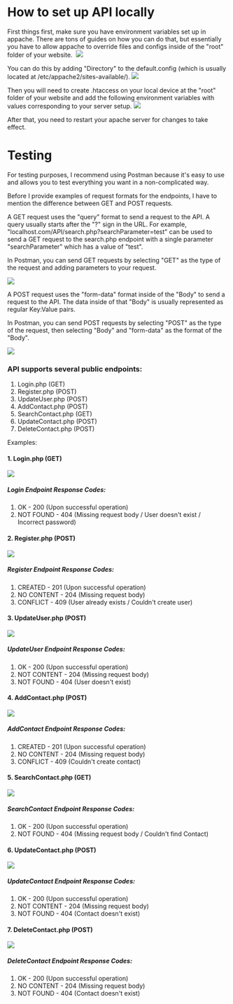 # How to set up API locally

First things first, make sure you have environment variables set up in appache. There are tons of guides on how you can do that, but essentially you have to allow appache to override files and configs inside of the "root" folder of your website. 
![](https://i.imgur.com/CDnBhQM.png)

You can do this by adding "Directory" to the default.config (which is usually located at /etc/appache2/sites-available/).
![](https://i.imgur.com/fRD5ssY.png)

Then you will need to create .htaccess on your local device at the "root" folder of your website and add the following environment variables with values corresponding to your server setup.
![](https://i.imgur.com/JRTAgiB.png)

After that, you need to restart your apache server for changes to take effect. 

# Testing

For testing purposes, I recommend using Postman because it's easy to use and allows you to test everything you want in a non-complicated way.

Before I provide examples of request formats for the endpoints, I have to mention the difference between GET and POST requests. 

A GET request uses the "query" format to send a request to the API. A query usually starts after the "?" sign in the URL. For example, "localhost.com/API/search.php?searchParameter=test" can be used to send a GET request to the search.php endpoint with a single parameter "searchParameter" which has a value of "test".

In Postman, you can send GET requests by selecting "GET" as the type of the request and adding parameters to your request.

![](https://i.imgur.com/HqQzNaU.png)

A POST request uses the "form-data" format inside of the "Body" to send a request to the API. The data inside of that "Body" is usually represented as regular Key:Value pairs.

In Postman, you can send POST requests by selecting "POST" as the type of the request, then selecting "Body" and "form-data" as the format of the "Body".

![](https://i.imgur.com/MRdAcTq.png)

### API supports several public endpoints:

1. Login.php (GET)
2. Register.php (POST)
3. UpdateUser.php (POST)
4. AddContact.php (POST)
5. SearchContact.php (GET)
6. UpdateContact.php (POST)
7. DeleteContact.php (POST)

Examples:

#### 1. Login.php (GET)
![](https://i.imgur.com/AGiLEgV.png)

##### Login Endpoint Response Codes:

1. OK - 200 (Upon successful operation)
2. NOT FOUND - 404 (Missing request body / User doesn't exist / Incorrect password)

#### 2. Register.php (POST)
![](https://i.imgur.com/a677qW0.png)

##### Register Endpoint Response Codes:

1. CREATED - 201 (Upon successful operation)
2. NO CONTENT - 204 (Missing request body)
3. CONFLICT - 409 (User already exists / Couldn't create user)

#### 3. UpdateUser.php (POST)
![](https://i.imgur.com/93K4s22.jpeg)

##### UpdateUser Endpoint Response Codes:

1. OK - 200 (Upon successful operation)
2. NOT CONTENT - 204 (Missing request body)
3. NOT FOUND - 404 (User doesn't exist)

#### 4. AddContact.php (POST)
![](https://i.imgur.com/mWBlEK5.png)

##### AddContact Endpoint Response Codes:

1. CREATED - 201 (Upon successful operation)
2. NO CONTENT - 204 (Missing request body)
3. CONFLICT - 409 (Couldn't create contact)

#### 5. SearchContact.php (GET)
![](https://i.imgur.com/NYu61so.png)

##### SearchContact Endpoint Response Codes:

1. OK - 200 (Upon successful operation)
2. NOT FOUND - 404 (Missing request body / Couldn't find Contact)

#### 6. UpdateContact.php (POST)
![](https://i.imgur.com/o6NfRyE.png)

##### UpdateContact Endpoint Response Codes:

1. OK - 200 (Upon successful operation)
2. NOT CONTENT - 204 (Missing request body)
3. NOT FOUND - 404 (Contact doesn't exist)

#### 7. DeleteContact.php (POST)
![](https://i.imgur.com/0bFEqzp.png)

##### DeleteContact Endpoint Response Codes:

1. OK - 200 (Upon successful operation)
2. NO CONTENT - 204 (Missing request body)
3. NOT FOUND - 404 (Contact doesn't exist)
